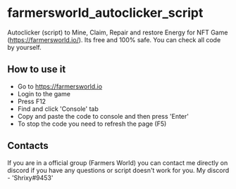 # farmersworld_autoclicker_script
Autoclicker (script) to Mine, Claim, Repair and restore Energy for NFT Game (https://farmersworld.io/).
Its free and 100% safe. You can check all code by yourself.

## How to use it

- Go to https://farmersworld.io
- Login to the game
- Press F12
- Find and click 'Console' tab
- Copy and paste the code to console and then press 'Enter'
- To stop the code you need to refresh the page (F5)

## Contacts

If you are in a official group (Farmers World) уou can contact me directly on discord if you have any questions or script doesn't work for you.
My discord - 'Shrixy#9453'
